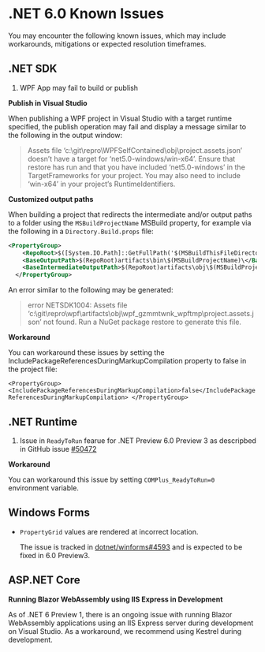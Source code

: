 # .NET 6.0 Known Issues

You may encounter the following known issues, which may include workarounds, mitigations or expected resolution timeframes.

## .NET SDK

1. WPF App may fail to build or publish

**Publish in Visual Studio**

When publishing a WPF project in Visual Studio with a target runtime specified, the publish operation may fail and display a message similar to the following in the output window:

> Assets file ‘c:\git\repro\WPFSelfContained\obj\project.assets.json’ doesn’t have a target for ‘net5.0-windows/win-x64’. Ensure that restore has run and that you have included ‘net5.0-windows’ in the TargetFrameworks for your project. You may also need to include ‘win-x64’ in your project’s RuntimeIdentifiers.

**Customized output paths**

When building a project that redirects the intermediate and/or output paths to a folder using the `MSBuildProjectName` MSBuild property, for example via the following in a `Directory.Build.props` file:

```xml
<PropertyGroup>
    <RepoRoot>$([System.IO.Path]::GetFullPath('$(MSBuildThisFileDirectory)'))</RepoRoot>
    <BaseOutputPath>$(RepoRoot)artifacts\bin\$(MSBuildProjectName)\</BaseOutputPath>
    <BaseIntermediateOutputPath>$(RepoRoot)artifacts\obj\$(MSBuildProjectName)\</BaseIntermediateOutputPath>
  </PropertyGroup>
```
An error similar to the following may be generated:

> error NETSDK1004: Assets file ‘c:\git\repro\wpf\artifacts\obj\wpf_gzmmtwnk_wpftmp\project.assets.json’ not found. Run a NuGet package restore to generate this file.

**Workaround**

You can workaround these issues by setting the IncludePackageReferencesDuringMarkupCompilation property to false in the project file:

`<PropertyGroup>
    <IncludePackageReferencesDuringMarkupCompilation>false</IncludePackageReferencesDuringMarkupCompilation>
</PropertyGroup>`

## .NET Runtime
1. Issue in `ReadyToRun` fearue for .NET Preview 6.0 Preview 3 as descripbed in GitHub issue [#50472](https://github.com/dotnet/runtime/issues/50472)

**Workaround**

You can workaround this issue by setting `COMPlus_ReadyToRun=0` environment variable.


## Windows Forms

* `PropertyGrid` values are rendered at incorrect location.

     The issue is tracked in [dotnet/winforms#4593](https://github.com/dotnet/winforms/issues/4593) and is expected to be fixed in 6.0 Preview3.
     
## ASP.NET Core

**Running Blazor WebAssembly using IIS Express in Development**

As of .NET 6 Preview 1, there is an ongoing issue with running Blazor WebAssembly applications using an IIS Express server during development on Visual Studio. As a workaround, we recommend using Kestrel during development.

